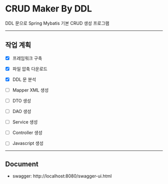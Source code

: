 CRUD Maker By DDL
=============

DDL 문으로 Spring Mybatis 기본 CRUD 생성 프로그램

------------
## 작업 계획
- [x] 프레임워크 구축
- [x] 파일 압축 다운로드
- [x] DDL 문 분석
- [ ] Mapper XML 생성
- [ ] DTO 생성
- [ ] DAO 생성
- [ ] Service 생성
- [ ] Controller 생성
- [ ] Javascript 생성


-------------
## Document
- swagger: http://localhost:8080/swagger-ui.html